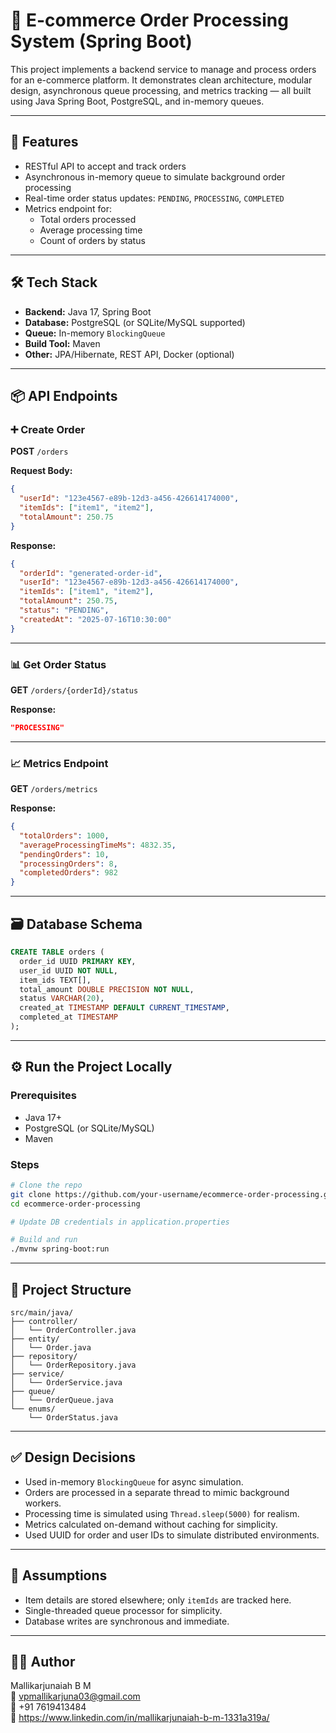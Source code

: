 # 🛒 E-commerce Order Processing System (Spring Boot)

This project implements a backend service to manage and process orders for an e-commerce platform. It demonstrates clean architecture, modular design, asynchronous queue processing, and metrics tracking — all built using Java Spring Boot, PostgreSQL, and in-memory queues.

---

## 🚀 Features

- RESTful API to accept and track orders
- Asynchronous in-memory queue to simulate background order processing
- Real-time order status updates: `PENDING`, `PROCESSING`, `COMPLETED`
- Metrics endpoint for:
  - Total orders processed
  - Average processing time
  - Count of orders by status

---

## 🛠️ Tech Stack

- **Backend:** Java 17, Spring Boot
- **Database:** PostgreSQL (or SQLite/MySQL supported)
- **Queue:** In-memory `BlockingQueue`
- **Build Tool:** Maven
- **Other:** JPA/Hibernate, REST API, Docker (optional)

---

## 📦 API Endpoints

### ➕ Create Order

**POST** `/orders`

**Request Body:**
```json
{
  "userId": "123e4567-e89b-12d3-a456-426614174000",
  "itemIds": ["item1", "item2"],
  "totalAmount": 250.75
}
```

**Response:**
```json
{
  "orderId": "generated-order-id",
  "userId": "123e4567-e89b-12d3-a456-426614174000",
  "itemIds": ["item1", "item2"],
  "totalAmount": 250.75,
  "status": "PENDING",
  "createdAt": "2025-07-16T10:30:00"
}
```

---

### 📊 Get Order Status

**GET** `/orders/{orderId}/status`

**Response:**
```json
"PROCESSING"
```

---

### 📈 Metrics Endpoint

**GET** `/orders/metrics`

**Response:**
```json
{
  "totalOrders": 1000,
  "averageProcessingTimeMs": 4832.35,
  "pendingOrders": 10,
  "processingOrders": 8,
  "completedOrders": 982
}
```

---

## 🗃️ Database Schema

```sql
CREATE TABLE orders (
  order_id UUID PRIMARY KEY,
  user_id UUID NOT NULL,
  item_ids TEXT[],
  total_amount DOUBLE PRECISION NOT NULL,
  status VARCHAR(20),
  created_at TIMESTAMP DEFAULT CURRENT_TIMESTAMP,
  completed_at TIMESTAMP
);
```

---

## ⚙️ Run the Project Locally

### Prerequisites

- Java 17+
- PostgreSQL (or SQLite/MySQL)
- Maven

### Steps

```bash
# Clone the repo
git clone https://github.com/your-username/ecommerce-order-processing.git
cd ecommerce-order-processing

# Update DB credentials in application.properties

# Build and run
./mvnw spring-boot:run
```

---

## 📁 Project Structure

```
src/main/java/
├── controller/
│   └── OrderController.java
├── entity/
│   └── Order.java
├── repository/
│   └── OrderRepository.java
├── service/
│   └── OrderService.java
├── queue/
│   └── OrderQueue.java
└── enums/
    └── OrderStatus.java
```

---

## ✅ Design Decisions

- Used in-memory `BlockingQueue` for async simulation.
- Orders are processed in a separate thread to mimic background workers.
- Processing time is simulated using `Thread.sleep(5000)` for realism.
- Metrics calculated on-demand without caching for simplicity.
- Used UUID for order and user IDs to simulate distributed environments.

---

## 📌 Assumptions

- Item details are stored elsewhere; only `itemIds` are tracked here.
- Single-threaded queue processor for simplicity.
- Database writes are synchronous and immediate.

---

## 🙋‍♂️ Author

Mallikarjunaiah B M  
📧 vpmallikarjuna03@gmail.com  
📱 +91 7619413484  
🔗 https://www.linkedin.com/in/mallikarjunaiah-b-m-1331a319a/
